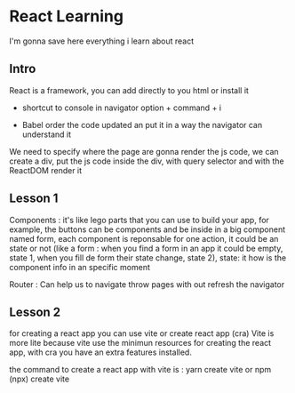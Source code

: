 # React Learning
 
I'm gonna save here everything i learn about react

## Intro

React is a framework, you can add directly to you html or install it

- shortcut to console in navigator option + command + i


- Babel order the code updated an put it in a way the navigator can understand it 


We need to specify where the page are gonna render the js code, we can create a div, put the js code inside the div,
with query selector and with the ReactDOM render it

## Lesson 1

Components : it's like lego parts that you can use to build your app, for example, the buttons can be components and be inside in a big component named form, each component is reponsable for one action, it could be an state or not (like a form : when you find a form in an app it could be empty, state 1, when you fill de form their state change, state 2), state: it how is the component info in an specific moment

Router : Can help us to navigate throw pages with out refresh the navigator

## Lesson 2

for creating a react app you can use vite or create react app (cra)
Vite is more lite because vite use the minimun resources for creating the react app, with cra you have an extra features installed.

the command to create a react app with vite is : yarn create vite or npm (npx) create vite
